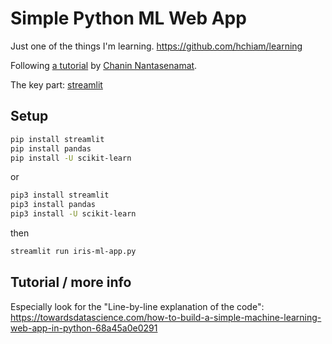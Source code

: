 # Simple Python ML Web App

Just one of the things I'm learning. <https://github.com/hchiam/learning>

Following [a tutorial](https://towardsdatascience.com/how-to-build-a-simple-machine-learning-web-app-in-python-68a45a0e0291) by [Chanin Nantasenamat](https://github.com/dataprofessor).

The key part: [streamlit](https://github.com/streamlit/streamlit)

## Setup

```bash
pip install streamlit
pip install pandas
pip install -U scikit-learn
```

or

```bash
pip3 install streamlit
pip3 install pandas
pip3 install -U scikit-learn
```

then

```bash
streamlit run iris-ml-app.py
```

## Tutorial / more info

Especially look for the "Line-by-line explanation of the code": <https://towardsdatascience.com/how-to-build-a-simple-machine-learning-web-app-in-python-68a45a0e0291>
